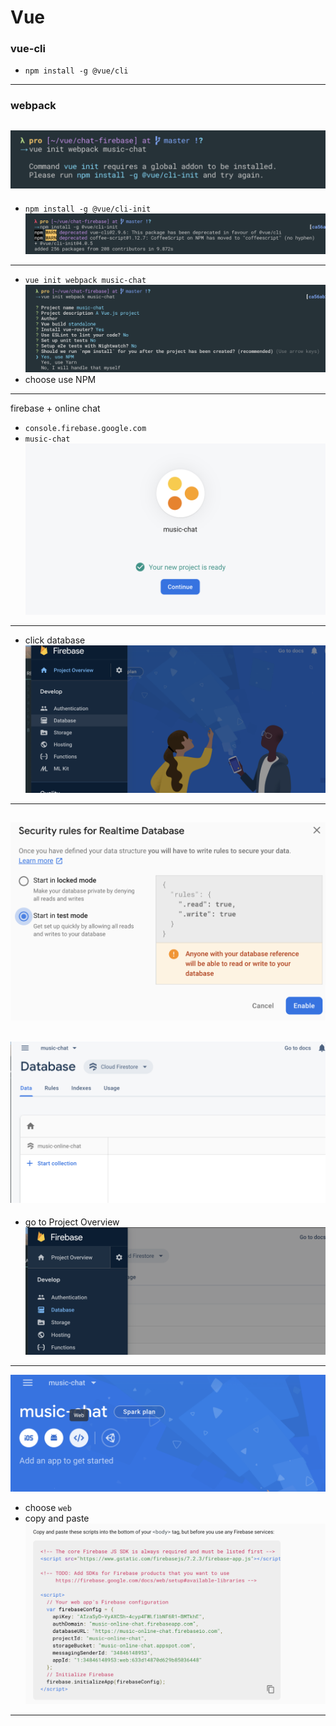 # Vue

### vue-cli
- `npm install -g @vue/cli`
---

### webpack
![](img/2019-11-06-10-40-44.png)
---
- `npm install -g @vue/cli-init`
![](img/2019-11-06-10-41-26.png)
---
- `vue init webpack music-chat`
![](img/2019-11-06-10-44-39.png)
- choose use NPM








---
firebase + online chat

- `console.firebase.google.com`
- `music-chat`
![](img/2019-11-06-09-30-37.png)
---
- click database
![](img/2019-11-06-09-34-59.png)
---
![](img/2019-11-06-09-39-48.png)
---
![](img/2019-11-06-10-03-22.png)
---
- go to Project Overview
![](img/2019-11-06-10-04-27.png)
---
![](img/2019-11-06-10-08-50.png)
- choose `web`
- copy and paste
![](img/2019-11-06-10-10-56.png)
---

